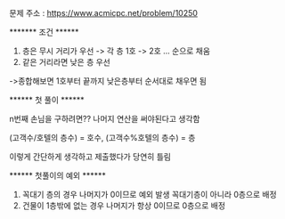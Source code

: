 문제 주소 : https://www.acmicpc.net/problem/10250


******* 조건 ****** 

1) 층은 무시 거리가 우선 -> 각 층 1호 -> 2호 ... 순으로 채움
2) 같은 거리라면 낮은 층 우선 

->종합해보면 1호부터 끝까지 낮은층부터 순서대로 채우면 됨 


****** 첫 풀이 ******

n번째 손님을 구하려면??
나머지 연산을 써야된다고 생각함

(고객수/호텔의 층수) = 호수, (고객수%호텔의 층수) =  층 

이렇게 간단하게 생각하고 제출했다가 당연히 틀림 



****** 첫풀이의 예외 ****** 
1) 꼭대기 층의 경우 나머지가 0이므로 예외 발생 꼭대기층이 아니라 0층으로 배정
2) 건물이 1층밖에 없는 경우 나머지가 항상 0이므로 0층으로 배정
